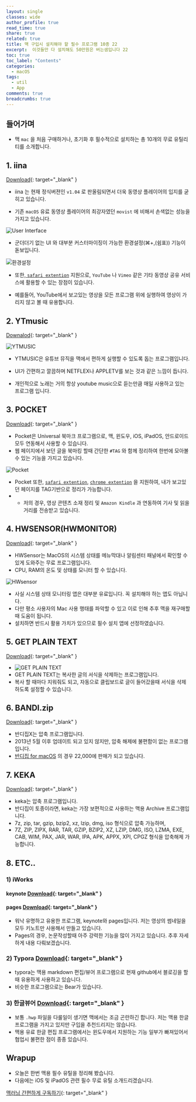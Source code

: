```yaml
---
layout: single
classes: wide
author_profile: true
read_time: true
share: true
related: true
title: 맥 구입시 설치해야 할 필수 프로그램 10종 22
excerpt:  이것들만 다 설치해도 50만원은 버는샘입니다 22
toc: true
toc_label: "Contents"
categories:
  - macOS
tags:
  - util
  - App
comments: true
breadcrumbs: true
---
```


## 들어가며

* 맥 `mac` 을 처음 구매하거나, 초기화 후 필수적으로 설치하는 총 10개의 무료 유틸리티를 소개합니다.

## 1. iina

[Download](https://iina.io){: target="_blank" } 

+ iina 는 현재 정식버젼인 `v1.04` 로 판올림되면서 더욱 동영상 플레이어의 입지를 굳히고 있습니다.

+ 기존 `macOS` 유료 동영상 플레이어의 최강자였던 `movist` 에 비해서 손색없는 성능을 가지고 있습니다.

![User Interface](/assets/images/1910/util/iina1.png)

+ 군더더기 없는 UI 와 대부분 커스터마이징이 가능한 환경설정(⌘+,(쉼표)) 기능이 돋보입니다.

![환경설정](/assets/images/1910/util/iina2.png)

+ 또한,[ `safari extention`]() 지원으로, `YouTube` 나 `Vimeo` 같은 기타 동영상 공유 서비스에 활용할 수 있는 장점이 있습니다.

+ 예를들어, YouTube에서 보고있는 영상을 모든 프로그램 위에 실행하여 영상이 가리지 않고 볼 때 유용합니다.



## 2. YTmusic

[Downalod](https://ytmusic.app){: target="_blank" }  

![YTMUSIC](/assets/images/1910/util/ytmusic1.png)

+ YTMUSIC은 유튜브 뮤직을 맥에서 편하게 실행할 수 있도록 돕는 프로그램입니다.

+ UI가 간편하고 깔끔하며 NETFLEX나 APPLETV를 보는 것과 같은 느낌이 듭니다.

+ 개인적으로 노래는 거의 항상 youtube music으로 듣는만큼 매일 사용하고 있는 프로그램 입니다.

  



## 3. POCKET

[Download](https://apps.apple.com/kr/app/pocket/id568494494?mt=12){: target="_blank" }  

+ Pocket은 Universal 북마크 프로그램으로, 맥, 윈도우, iOS, iPadOS, 안드로이드 모두 연동해서 사용할 수 있습니다.
+ 웹 페이지에서 보던 글을 북마킹 할때 간단한 `#TAG` 와 함께 정리하여 한번에 모아볼 수 있는 기능을 가지고 있습니다.

![Pocket](/assets/images/1910/util/pocket1.png)

+ Pocket 또한, [`safari extention`](https://apps.apple.com/kr/app/save-to-pocket/id1477385213?mt=12), [`chrome extention`](https://chrome.google.com/webstore/detail/save-to-pocket/niloccemoadcdkdjlinkgdfekeahmflj?hl=ko) 을 지원하여, 내가 보고있던 페이지를 TAG기반으로 정리가 가능합니다.
+ + 저의 경우, 영상 콘텐츠 소재 정리 및 `Amazon Kindle` 과 연동하여 기사 및 읽을거리를 전송받고 있습니다.



## 4. HWSENSOR(HWMONITOR)

[Download](https://sourceforge.net/projects/hwsensors/){: target="_blank" } 

+ HWSensor는 MacOS의 시스템 상태를 메뉴막대나 알림센터 패널에서 확인할 수 있게 도와주는 무료 프로그램입니다.
+ CPU, RAM의 온도 및 상태를 모니터 할 수 있습니다.

![HWsensor](/assets/images/1910/util/hwsensor1.png)

+ 사실 시스템 상태 모니터링 앱은 대부분 유료입니다. 꼭 설치해야 하는 앱도 아닙니다. 
+ 다만 평소 사용자의 Mac 사용 행태를 파악할 수 있고 이로 인해 추후 맥을 재구매할 때 도움이 됩니다. 
+ 설치하면 반드시 활용 가치가 있으므로 필수 설치 앱에 선정하였습니다. 



## 5. GET PLAIN TEXT

[Download](https://apps.apple.com/kr/app/get-plain-text/id508368068?mt=12){: target="_blank" } 

+ ![GET PLAIN TEXT](/assets/images/1910/util/getplaintext1.png)
+ GET PLAIN TEXT는 복사한 글의 서식을 삭제하는 프로그램입니다. 
+ 복사 할 때마다 지워줘도 되고, 자동으로 클립보드로 글이 들어갔을때 서식을 삭제하도록 설정할 수 있습니다.



## 6. BANDI.zip

[Download](https://www.bandisoft.com/bandizip/x/){: target="_blank" } 

+ 반디집X는 압축 프로그램입니다.
+ 2013년 5월 이후 업데이트 되고 있지 않지만, 압축 해제에 불편함이 없는 프로그램입니다.
+ [반디집 for macOS](https://www.bandisoft.com/bandizip/x/) 의 경우 22,000에 판매가 되고 있습니다.



## 7. KEKA

[Download](https://www.keka.io/en/){: target="_blank" } 

+ keka는 압축 프로그램입니다.
+ 반디집이 토종이라면, keka는 가장 보편적으로 사용하는 맥용 Archive 프로그램입니다.
+ 7z, zip, tar, gzip, bzip2, xz, lzip, dmg, iso 형식으로 압축 가능하며,
+ 7Z, ZIP, ZIPX, RAR, TAR, GZIP, BZIP2, XZ, LZIP, DMG, ISO, LZMA, EXE, CAB, WIM, PAX, JAR, WAR, IPA, APK, APPX, XPI, CPGZ 형식을 압축해제 가능합니다.



## 8. ETC..

### 1) iWorks 

#### 	keynote [Download](https://apps.apple.com/kr/app/keynote/id409183694?mt=12){: target="_blank" } 

#### 	pages [Download](https://apps.apple.com/kr/app/pages/id409201541?mt=12){: target="_blank" } 

+ 워낙 유명하고 유용한 프로그램, keynote와 pages입니다. 저는 영상의 썸네일을 모두 키노트만 사용해서 만들고 있습니다.
+ Pages의 경우, 논문작성할때 아주 강력한 기능을 많이 가지고 있습니다. 추후 자세하게 내용 다뤄보겠습니다.



### 2) Typora [Download](https://www.typora.io){: target="_blank" } 

+ typora는 맥용 markdown 편집/뷰어 프로그램으로 현재 github에서 블로깅을 할때 유용하게 사용하고 있습니다.
+ 비슷한 프로그램으로는 Bear가 있습니다.

### 3) 한글뷰어 [Download](https://apps.apple.com/kr/app/%ED%95%9C%EC%BB%B4%EC%98%A4%ED%94%BC%EC%8A%A4-%ED%95%9C%EA%B8%80-2014-vp-%EB%B7%B0%EC%96%B4/id416746898?mt=12){: target="_blank" } 

+  보통 `.hwp` 파일을 다룰일이 생기면 맥에서는 조금 곤란하긴 합니다. 저는 맥용 한글 프로그램을 가지고 있지만 구입을 추천드리지는 않습니다.
+ 맥용 유료 한글 편집 프로그램에서는 윈도우에서 지원하는 기능 일부가 빠져있어서 협업시 불편한 점이 종종 있습니다.

## Wrapup

+ 오늘은 한번 맥용 필수 유틸을 정리해 봤습니다.
+ 다음에는 iOS 및 iPadOS 관련 필수 무료 유틸 소개드리겠습니다.



[맥러닝 간편하게 구독하기](https://www.youtube.com/channel/UCwq1IYf7GhmJgJtqjbBX1IA?sub_confirmation=1){: target="_blank" } 

 
